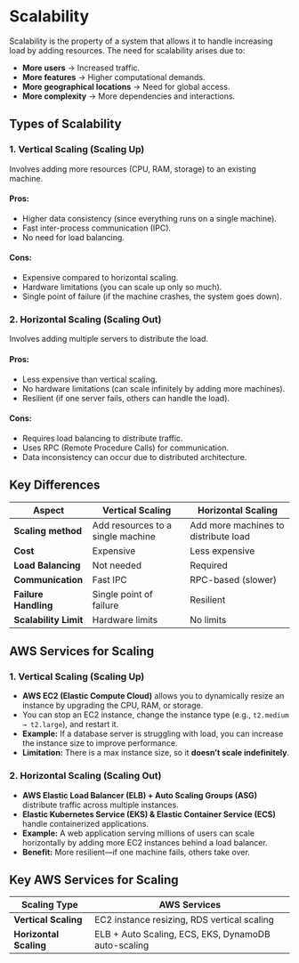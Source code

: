 # Scalability

Scalability is the property of a system that allows it to handle increasing load by adding resources. The need for scalability arises due to:

- **More users** → Increased traffic.
- **More features** → Higher computational demands.
- **More geographical locations** → Need for global access.
- **More complexity** → More dependencies and interactions.

## Types of Scalability

### **1. Vertical Scaling (Scaling Up)**

Involves adding more resources (CPU, RAM, storage) to an existing machine.

#### **Pros:**
- Higher data consistency (since everything runs on a single machine).
- Fast inter-process communication (IPC).
- No need for load balancing.

#### **Cons:**
- Expensive compared to horizontal scaling.
- Hardware limitations (you can scale up only so much).
- Single point of failure (if the machine crashes, the system goes down).

### **2. Horizontal Scaling (Scaling Out)**

Involves adding multiple servers to distribute the load.

#### **Pros:**
- Less expensive than vertical scaling.
- No hardware limitations (can scale infinitely by adding more machines).
- Resilient (if one server fails, others can handle the load).

#### **Cons:**
- Requires load balancing to distribute traffic.
- Uses RPC (Remote Procedure Calls) for communication.
- Data inconsistency can occur due to distributed architecture.

## **Key Differences**

| **Aspect**           | **Vertical Scaling**                  | **Horizontal Scaling**                  |
|----------------------|--------------------------------|--------------------------------|
| **Scaling method**   | Add resources to a single machine | Add more machines to distribute load |
| **Cost**            | Expensive                      | Less expensive |
| **Load Balancing**  | Not needed                     | Required |
| **Communication**   | Fast IPC                        | RPC-based (slower) |
| **Failure Handling**| Single point of failure         | Resilient |
| **Scalability Limit** | Hardware limits               | No limits |

## **AWS Services for Scaling**

### **1. Vertical Scaling (Scaling Up)**
- **AWS EC2 (Elastic Compute Cloud)** allows you to dynamically resize an instance by upgrading the CPU, RAM, or storage.
- You can stop an EC2 instance, change the instance type (e.g., `t2.medium → t2.large`), and restart it.
- **Example:** If a database server is struggling with load, you can increase the instance size to improve performance.
- **Limitation:** There is a max instance size, so it **doesn’t scale indefinitely**.

### **2. Horizontal Scaling (Scaling Out)**
- **AWS Elastic Load Balancer (ELB) + Auto Scaling Groups (ASG)** distribute traffic across multiple instances.
- **Elastic Kubernetes Service (EKS) & Elastic Container Service (ECS)** handle containerized applications.
- **Example:** A web application serving millions of users can scale horizontally by adding more EC2 instances behind a load balancer.
- **Benefit:** More resilient—if one machine fails, others take over.

## **Key AWS Services for Scaling**

| **Scaling Type**    | **AWS Services** |
|---------------------|-----------------|
| **Vertical Scaling** | EC2 instance resizing, RDS vertical scaling |
| **Horizontal Scaling** | ELB + Auto Scaling, ECS, EKS, DynamoDB auto-scaling |
